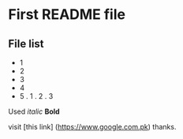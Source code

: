 # First README file

## File list
* 1
* 2
* 3
* 4
* 5
. 1
. 2
. 3

Used *italic* **Bold** 

visit [this link] (https://www.google.com.pk) thanks.